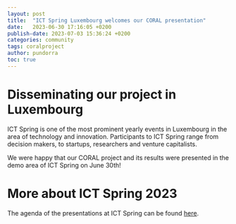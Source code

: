 ```yaml
---
layout: post
title:  "ICT Spring Luxembourg welcomes our CORAL presentation"
date:   2023-06-30 17:16:05 +0200
publish-date: 2023-07-03 15:36:24 +0200
categories: community
tags: coralproject
author: pundorra
toc: true
---
```


# Disseminating our project in Luxembourg

ICT Spring is one of the most prominent yearly events in Luxembourg in the area of technology and innovation. Participants to ICT Spring range from decision makers, to startups, researchers and venture capitalists. 

We were happy that our CORAL project and its results were presented in the demo area of ICT Spring on June 30th!

# More about ICT Spring 2023

The agenda of the presentations at ICT Spring can be found [here](https://www.ictspring.com/programme/side-events/luxembourg-house-of-cybersecurity-demo-area-programme).
